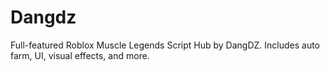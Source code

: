 # Dangdz
Full-featured Roblox Muscle Legends Script Hub by DangDZ. Includes auto farm, UI, visual effects, and more.
